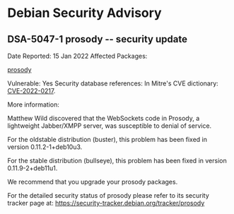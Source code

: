 
Debian Security Advisory
========================


DSA-5047-1 prosody -- security update
-------------------------------------



Date Reported:
15 Jan 2022
Affected Packages:

[prosody](https://packages.debian.org/src:prosody)

Vulnerable:
Yes
Security database references:
In Mitre's CVE dictionary: [CVE-2022-0217](https://security-tracker.debian.org/tracker/CVE-2022-0217).  

More information:

Matthew Wild discovered that the WebSockets code in Prosody, a
lightweight Jabber/XMPP server, was susceptible to denial of service.


For the oldstable distribution (buster), this problem has been fixed
in version 0.11.2-1+deb10u3.


For the stable distribution (bullseye), this problem has been fixed in
version 0.11.9-2+deb11u1.


We recommend that you upgrade your prosody packages.


For the detailed security status of prosody please refer to
its security tracker page at:
<https://security-tracker.debian.org/tracker/prosody>





